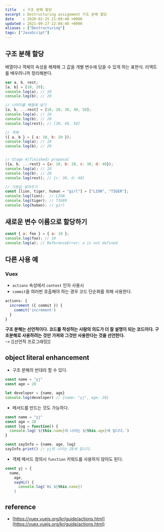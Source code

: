 ```yaml
---
title   : 구조 분해 할당
excerpt : Destructuring assignment 구조 분해 할당
date    : 2020-02-25 21:09:48 +0900
updated : 2021-09-27 22:08:40 +0900
aliases : ["Destructuring"]
tags: ["JavaScript"]
---
```


## 구조 분해 할당
배열이나 객체의 속성을 해체해 그 값을 개별 변수에 담을 수 있게 하는 표현식.
리액트를 배우려니까 정리해본다.

``` javascript
var a, b, rest;
[a, b] = [10, 20];
console.log(a); // 10
console.log(b); // 20

// 나머지를 배열에 넣기
[a, b, ...rest] = [10, 20, 30, 40, 50];
console.log(a); // 10
console.log(b); // 20
console.log(rest); // [30, 40, 50]

// 객체
({ a, b } = { a: 10, b: 20 });
console.log(a); // 10
console.log(b); // 20


// Stage 4(finished) proposal
({a, b, ...rest} = {a: 10, b: 20, c: 30, d: 40});
console.log(a); // 10
console.log(b); // 20
console.log(rest); // {c: 30, d: 40}

// 기본값 넣어주기
const [lion, tiger, human = "girl"] = ["LION", "TIGER"];
console.log(lion);  // LION
console.log(tiger); // TIGER
console.log(human); // girl
```

## 새로운 변수 이름으로 할당하기
```javascript
const { a: foo } = { a: 10 };
console.log(foo); // 10
console.log(a); // ReferenceError: a is not defined
```

## 다른 사용 예  
### Vuex  
- `actions` 속성에서 `context` 인자 사용시
- `commit`을 여러번 호출해야 하는 경우 코드 단순화를 위해 사용한다.  
```javascript
actions: {
  increment ({ commit }) {
    commit('increment')
  }
}
```

**구조 분해는 선언적이다. 코드를 작성하는 사람의 의도가 더 잘 설명이 되는 코드이다. 구조분해로 사용하려는 것만 가져와 그것만 사용한다는 것을 선언한다.**   
-> [[선언적 프로그래밍]]

## object literal enhancement  
- 구조 분해의 반대라 할 수 있다.  
```javascript 
const name = "yj"
const age = 28  

let developer = {name, age}
console.log(developer) // {name: "yj", age: 28}
```
- 메서드를 만드는 것도 가능하다.  
```javascript
const name = "yj"
const age = 28  
const log = function() {
  console.log(`${this.name}의 나이는 ${this.age}세 입니다.`) 
}

const sayInfo = {name, age, log} 
sayInfo.print() // yj의 나이는 28세 입니다. 
```
- 객체 메서드 정의시 `function` 키워드를 사용하지 않아도 된다.  
```javascript
const yj = {
  name, 
	age,
	sayHi() {
	  console.log(`Hi ${this.name})
	}
```

## reference 
- [https://vuex.vuejs.org/kr/guide/actions.html](https://vuex.vuejs.org/kr/guide/actions.html)
